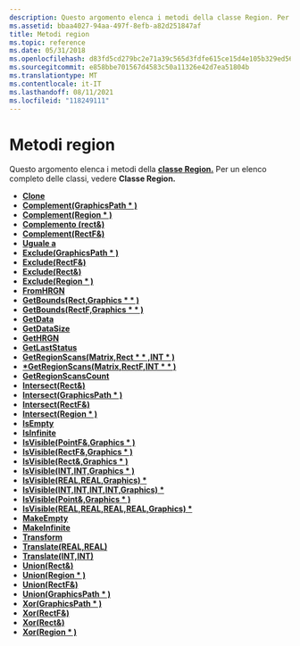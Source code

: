 ```yaml
---
description: Questo argomento elenca i metodi della classe Region. Per un elenco completo delle classi, vedere Classe Region.
ms.assetid: bbaa4027-94aa-497f-8efb-a82d251847af
title: Metodi region
ms.topic: reference
ms.date: 05/31/2018
ms.openlocfilehash: d83fd5cd279bc2e71a39c565d3fdfe615ce15d4e105b329ed56d73548e613334
ms.sourcegitcommit: e858bbe701567d4583c50a11326e42d7ea51804b
ms.translationtype: MT
ms.contentlocale: it-IT
ms.lasthandoff: 08/11/2021
ms.locfileid: "118249111"
---
```

# <a name="region-methods"></a>Metodi region

Questo argomento elenca i metodi della [**classe Region.**](/windows/desktop/api/gdiplusheaders/nl-gdiplusheaders-region) Per un elenco completo delle classi, vedere **Classe Region.**

-   [**Clone**](/windows/desktop/api/Gdiplusheaders/nf-gdiplusheaders-region-clone)
-   [**Complement(GraphicsPath \* )**](/windows/win32/api/gdiplusheaders/nf-gdiplusheaders-region-complement(inconstgraphicspath))
-   [**Complement(Region \* )**](/windows/win32/api/gdiplusheaders/nf-gdiplusheaders-region-complement(inconstregion))
-   [**Complemento (rect&)**](/previous-versions//ms534918(v=vs.85))
-   [**Complement(RectF&)**](/windows/win32/api/gdiplusheaders/nf-gdiplusheaders-region-complement(inconstrectf_))
-   [**Uguale a**](/windows/desktop/api/Gdiplusheaders/nf-gdiplusheaders-region-equals)
-   [**Exclude(GraphicsPath \* )**](/windows/win32/api/gdiplusheaders/nf-gdiplusheaders-region-exclude(inconstgraphicspath))
-   [**Exclude(RectF&)**](/windows/win32/api/gdiplusheaders/nf-gdiplusheaders-region-exclude(inconstrectf_))
-   [**Exclude(Rect&)**](/previous-versions//ms534825(v=vs.85))
-   [**Exclude(Region \* )**](/windows/win32/api/gdiplusheaders/nf-gdiplusheaders-region-exclude(inconstregion))
-   [**FromHRGN**](/windows/desktop/api/Gdiplusheaders/nf-gdiplusheaders-region-fromhrgn)
-   [**GetBounds(Rect,Graphics \* \* )**](/previous-versions//ms534816(v=vs.85))
-   [**GetBounds(RectF,Graphics \* \* )**](/windows/win32/api/gdiplusheaders/nf-gdiplusheaders-region-getbounds(outrectf_inconstgraphics))
-   [**GetData**](/windows/desktop/api/Gdiplusheaders/nf-gdiplusheaders-region-getdata)
-   [**GetDataSize**](/windows/desktop/api/Gdiplusheaders/nf-gdiplusheaders-region-getdatasize)
-   [**GetHRGN**](/windows/desktop/api/Gdiplusheaders/nf-gdiplusheaders-region-gethrgn)
-   [**GetLastStatus**](/windows/desktop/api/Gdiplusheaders/nf-gdiplusheaders-region-getlaststatus)
-   [**GetRegionScans(Matrix,Rect \* \* ,INT \* )**](/windows/win32/api/gdiplusheaders/nf-gdiplusheaders-region-getregionscans(inconstmatrix_outrect_outint))
-   [**\*GetRegionScans(Matrix,RectF,INT \* \* )**](/previous-versions//ms534814(v=vs.85))
-   [**GetRegionScansCount**](/windows/desktop/api/Gdiplusheaders/nf-gdiplusheaders-region-getregionscanscount)
-   [**Intersect(Rect&)**](/previous-versions//ms534804(v=vs.85))
-   [**Intersect(GraphicsPath \* )**](/windows/win32/api/gdiplusheaders/nf-gdiplusheaders-region-intersect(inconstgraphicspath))
-   [**Intersect(RectF&)**](/windows/win32/api/gdiplusheaders/nf-gdiplusheaders-region-intersect(inconstrectf_))
-   [**Intersect(Region \* )**](/windows/win32/api/gdiplusheaders/nf-gdiplusheaders-region-intersect(inconstregion))
-   [**IsEmpty**](/windows/desktop/api/Gdiplusheaders/nf-gdiplusheaders-region-isempty)
-   [**IsInfinite**](/windows/desktop/api/Gdiplusheaders/nf-gdiplusheaders-region-isinfinite)
-   [**IsVisible(PointF&,Graphics \* )**](/windows/win32/api/gdiplusheaders/nf-gdiplusheaders-region-isvisible(inconstpointf__inconstgraphics))
-   [**IsVisible(RectF&,Graphics \* )**](/windows/win32/api/gdiplusheaders/nf-gdiplusheaders-region-isvisible(inconstrectf__inconstgraphics))
-   [**IsVisible(Rect&,Graphics \* )**](/windows/win32/api/gdiplusheaders/nf-gdiplusheaders-region-isvisible(inconstrect__inconstgraphics))
-   [**IsVisible(INT,INT,Graphics \* )**](/previous-versions//ms534798(v=vs.85))
-   [**IsVisible(REAL,REAL,Graphics) \***](/windows/win32/api/gdiplusheaders/nf-gdiplusheaders-region-isvisible(inreal_inreal_inconstgraphics))
-   [**IsVisible(INT,INT,INT,INT,Graphics) \***](/windows/win32/api/gdiplusheaders/nf-gdiplusheaders-region-isvisible(inint_inint_inint_inint_inconstgraphics))
-   [**IsVisible(Point&,Graphics \* )**](/windows/win32/api/gdiplusheaders/nf-gdiplusheaders-region-isvisible(inconstpoint__inconstgraphics))
-   [**IsVisible(REAL,REAL,REAL,REAL,Graphics) \***](/windows/win32/api/gdiplusheaders/nf-gdiplusheaders-region-isvisible(inreal_inreal_inreal_inreal_inconstgraphics))
-   [**MakeEmpty**](/windows/desktop/api/Gdiplusheaders/nf-gdiplusheaders-region-makeempty)
-   [**MakeInfinite**](/windows/desktop/api/Gdiplusheaders/nf-gdiplusheaders-region-makeinfinite)
-   [**Transform**](/windows/desktop/api/Gdiplusheaders/nf-gdiplusheaders-region-transform)
-   [**Translate(REAL,REAL)**](/previous-versions//ms534793(v=vs.85))
-   [**Translate(INT,INT)**](/windows/win32/api/gdiplusheaders/nf-gdiplusheaders-region-translate(inint_inint))
-   [**Union(Rect&)**](/previous-versions//ms534789(v=vs.85))
-   [**Union(Region \* )**](/windows/win32/api/gdiplusheaders/nf-gdiplusheaders-region-union(inconstregion))
-   [**Union(RectF&)**](/windows/win32/api/gdiplusheaders/nf-gdiplusheaders-region-union(inconstrectf_))
-   [**Union(GraphicsPath \* )**](/windows/win32/api/gdiplusheaders/nf-gdiplusheaders-region-union(inconstgraphicspath))
-   [**Xor(GraphicsPath \* )**](/windows/win32/api/gdiplusheaders/nf-gdiplusheaders-region-xor(inconstgraphicspath))
-   [**Xor(RectF&)**](/windows/win32/api/gdiplusheaders/nf-gdiplusheaders-region-xor(inconstrectf_))
-   [**Xor(Rect&)**](/previous-versions//ms534787(v=vs.85))
-   [**Xor(Region \* )**](/windows/win32/api/gdiplusheaders/nf-gdiplusheaders-region-xor(inconstregion))

 

 
